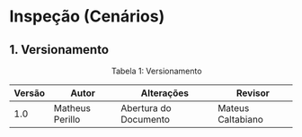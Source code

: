 # Inspeção (Cenários)

## 1. Versionamento



<p style="text-indent: 20px; text-align: center">Tabela 1: Versionamento</p>

| Versão | Autor | Alterações | Revisor    |
| ------ | ----- | ---------- | --- |
| 1.0   | Matheus Perillo  | Abertura do Documento |  Mateus Caltabiano   |

<p style="text-indent: 20px; text-align: center"></p>